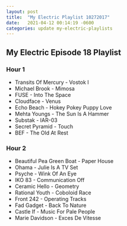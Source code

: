 ```yaml
---
layout: post
title:  "My Electric Playlist 10272017"
date:   2021-04-12 00:14:19 -0600
categories: update my-electric-playlists
---
```


## My Electric Episode 18 Playlist
### Hour 1
* Transits Of Mercury - Vostok I
* Michael Brook - Mimosa
* FUSE - Into The Space
* Cloudface - Venus
* Echo Beach - Hokey Pokey Puppy Love
* Mehta Youngs - The Sun Is A Hammer
* Substak - IAR-03
* Secret Pyramid - Touch
* BEF - The Old At Rest

### Hour 2
* Beautiful Pea Green Boat - Paper House
* Ohama - Julie Is A TV Set
* Psyche - Wink Of An Eye
* IKO 83 - Communication Off
* Ceramic Hello - Geometry
* Rational Youth - Coboloid Race
* Front 242 - Operating Tracks
* Fad Gadget - Back To Nature 
* Castle If - Music For Pale People
* Marie Davidson - Exces De Vitesse
